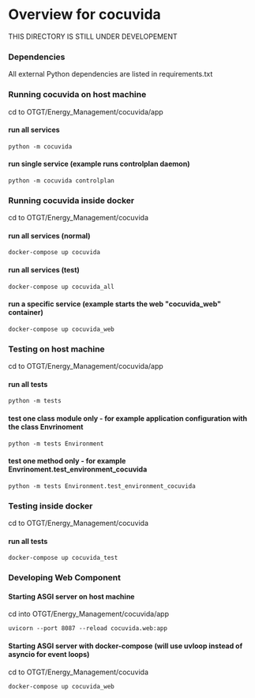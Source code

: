 # Overview for cocuvida
THIS DIRECTORY IS STILL UNDER DEVELOPEMENT

### Dependencies
All external Python dependencies are listed in requirements.txt

### Running cocuvida on host machine
cd to OTGT/Energy_Management/cocuvida/app
#### run all services
```
python -m cocuvida
```
#### run single service (example runs controlplan daemon)
```
python -m cocuvida controlplan
```

### Running cocuvida inside docker
cd to OTGT/Energy_Management/cocuvida
#### run all services (normal)
```
docker-compose up cocuvida
```
#### run all services (test)
```
docker-compose up cocuvida_all
```
#### run a specific service (example starts the web "cocuvida_web" container)
```
docker-compose up cocuvida_web
```

### Testing on host machine
cd to OTGT/Energy_Management/cocuvida/app
#### run all tests
```
python -m tests
```
#### test one class module only - for example application configuration with the class Envrinoment
```
python -m tests Environment
```
#### test one method only - for example Envrinoment.test_environment_cocuvida
```
python -m tests Environment.test_environment_cocuvida
```

### Testing inside docker
cd to OTGT/Energy_Management/cocuvida
#### run all tests
```
docker-compose up cocuvida_test
```

### Developing Web Component
#### Starting ASGI server on host machine
cd into OTGT/Energy_Management/cocuvida/app
```
uvicorn --port 8087 --reload cocuvida.web:app
```
#### Starting ASGI server with docker-compose (will use uvloop instead of asyncio for event loops)
cd to OTGT/Energy_Management/cocuvida
```
docker-compose up cocuvida_web
```
